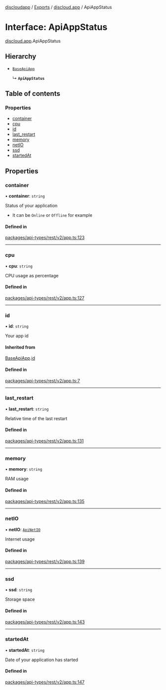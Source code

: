 [discloudapp](../README.md) / [Exports](../modules.md) / [discloud.app](../modules/discloud_app.md) / ApiAppStatus

# Interface: ApiAppStatus

[discloud.app](../modules/discloud_app.md).ApiAppStatus

## Hierarchy

- [`BaseApiApp`](discloud_app.BaseApiApp.md)

  ↳ **`ApiAppStatus`**

## Table of contents

### Properties

- [container](discloud_app.ApiAppStatus.md#container)
- [cpu](discloud_app.ApiAppStatus.md#cpu)
- [id](discloud_app.ApiAppStatus.md#id)
- [last\_restart](discloud_app.ApiAppStatus.md#last_restart)
- [memory](discloud_app.ApiAppStatus.md#memory)
- [netIO](discloud_app.ApiAppStatus.md#netio)
- [ssd](discloud_app.ApiAppStatus.md#ssd)
- [startedAt](discloud_app.ApiAppStatus.md#startedat)

## Properties

### container

• **container**: `string`

Status of your application
- It can be `Online` or `Offline` for example

#### Defined in

[packages/api-types/rest/v2/app.ts:123](https://github.com/discloud/discloud.app/blob/86003e6/packages/api-types/rest/v2/app.ts#L123)

___

### cpu

• **cpu**: `string`

CPU usage as percentage

#### Defined in

[packages/api-types/rest/v2/app.ts:127](https://github.com/discloud/discloud.app/blob/86003e6/packages/api-types/rest/v2/app.ts#L127)

___

### id

• **id**: `string`

Your app id

#### Inherited from

[BaseApiApp](discloud_app.BaseApiApp.md).[id](discloud_app.BaseApiApp.md#id)

#### Defined in

[packages/api-types/rest/v2/app.ts:7](https://github.com/discloud/discloud.app/blob/86003e6/packages/api-types/rest/v2/app.ts#L7)

___

### last\_restart

• **last\_restart**: `string`

Relative time of the last restart

#### Defined in

[packages/api-types/rest/v2/app.ts:131](https://github.com/discloud/discloud.app/blob/86003e6/packages/api-types/rest/v2/app.ts#L131)

___

### memory

• **memory**: `string`

RAM usage

#### Defined in

[packages/api-types/rest/v2/app.ts:135](https://github.com/discloud/discloud.app/blob/86003e6/packages/api-types/rest/v2/app.ts#L135)

___

### netIO

• **netIO**: [`ApiNetIO`](discloud_app.ApiNetIO.md)

Internet usage

#### Defined in

[packages/api-types/rest/v2/app.ts:139](https://github.com/discloud/discloud.app/blob/86003e6/packages/api-types/rest/v2/app.ts#L139)

___

### ssd

• **ssd**: `string`

Storage space

#### Defined in

[packages/api-types/rest/v2/app.ts:143](https://github.com/discloud/discloud.app/blob/86003e6/packages/api-types/rest/v2/app.ts#L143)

___

### startedAt

• **startedAt**: `string`

Date of your application has started

#### Defined in

[packages/api-types/rest/v2/app.ts:147](https://github.com/discloud/discloud.app/blob/86003e6/packages/api-types/rest/v2/app.ts#L147)

